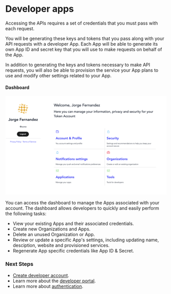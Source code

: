 # Developer apps

Accessing the APIs requires a set of credentials that you must pass with each request. 

You will be generating these keys and tokens that you pass along with your API requests with a developer App. Each App will be able to generate its own App ID and secret key that you will use to make requests on behalf of the App.

In addition to generating the keys and tokens necessary to make API requests, you will also be able to provision the service your App plans to use and modify other settings related to your App.

#### Dashboard

![](../.gitbook/assets/testbed-dashboard.png)

You can access the dashboard to manage the Apps associated with your account. The dashboard allows developers to quickly and easily perform the following tasks:

* View your existing Apps and their associated credentials.
* Create new Organizations and Apps.
* Delete an unused Organization or App. 
* Review or update a specific App's settings, including updating name, desciption, website and provisioned services.
* Regenerate App specific credentials like App ID & Secret.



### Next Steps

* [Create developer account](https://developers.token-project.eu).
* Learn more about the [developer portal](developer-portal.md).
* Learn more about [authentication](auth.md).

